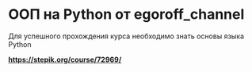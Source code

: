 # ООП на Python от egoroff_channel
Для успешного прохождения курса необходимо знать основы языка Python

**https://stepik.org/course/72969/**